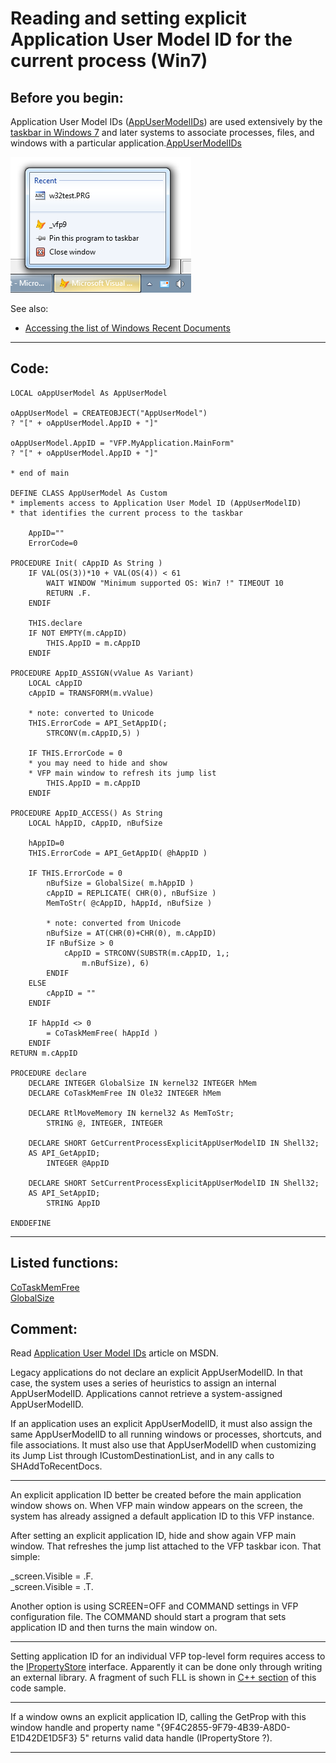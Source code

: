 
# Reading and setting explicit Application User Model ID for the current process (Win7)

## Before you begin:
Application User Model IDs (<a href="http://msdn.microsoft.com/en-us/library/dd378459(v=vs.85).aspx">AppUserModelIDs</a>) are used extensively by the <a href="http://windows.microsoft.com/en-CA/windows7/products/features/windows-taskbar">taskbar in Windows 7</a> and later systems to associate processes, files, and windows with a particular application.[AppUserModelIDs](sample_000.md)  

![](../images/jumplistvfp.png)  


See also:

* [Accessing the list of Windows Recent Documents](sample_094.md)  
  
***  


## Code:
```foxpro  
LOCAL oAppUserModel As AppUserModel

oAppUserModel = CREATEOBJECT("AppUserModel")
? "[" + oAppUserModel.AppID + "]"

oAppUserModel.AppID = "VFP.MyApplication.MainForm"
? "[" + oAppUserModel.AppID + "]"

* end of main

DEFINE CLASS AppUserModel As Custom
* implements access to Application User Model ID (AppUserModelID)
* that identifies the current process to the taskbar

	AppID=""
	ErrorCode=0

PROCEDURE Init( cAppID As String )
	IF VAL(OS(3))*10 + VAL(OS(4)) < 61
		WAIT WINDOW "Minimum supported OS: Win7 !" TIMEOUT 10
		RETURN .F.
	ENDIF

	THIS.declare
	IF NOT EMPTY(m.cAppID)
		THIS.AppID = m.cAppID
	ENDIF

PROCEDURE AppID_ASSIGN(vValue As Variant)
	LOCAL cAppID
	cAppID = TRANSFORM(m.vValue)

	* note: converted to Unicode
	THIS.ErrorCode = API_SetAppID(;
		STRCONV(m.cAppID,5) )

	IF THIS.ErrorCode = 0
	* you may need to hide and show
	* VFP main window to refresh its jump list
		THIS.AppID = m.cAppID
	ENDIF

PROCEDURE AppID_ACCESS() As String
	LOCAL hAppID, cAppID, nBufSize

	hAppID=0
	THIS.ErrorCode = API_GetAppID( @hAppID )
	
	IF THIS.ErrorCode = 0
		nBufSize = GlobalSize( m.hAppID )
		cAppID = REPLICATE( CHR(0), nBufSize )
		MemToStr( @cAppID, hAppId, nBufSize )
		
		* note: converted from Unicode
		nBufSize = AT(CHR(0)+CHR(0), m.cAppID)
		IF nBufSize > 0
			cAppID = STRCONV(SUBSTR(m.cAppID, 1,;
				m.nBufSize), 6)
		ENDIF
	ELSE
		cAppID = ""
	ENDIF

	IF hAppId <> 0
		= CoTaskMemFree( hAppId )
	ENDIF
RETURN m.cAppID

PROCEDURE declare
	DECLARE INTEGER GlobalSize IN kernel32 INTEGER hMem
	DECLARE CoTaskMemFree IN Ole32 INTEGER hMem

	DECLARE RtlMoveMemory IN kernel32 As MemToStr;
		STRING @, INTEGER, INTEGER

	DECLARE SHORT GetCurrentProcessExplicitAppUserModelID IN Shell32;
	AS API_GetAppID;
		INTEGER @AppID

	DECLARE SHORT SetCurrentProcessExplicitAppUserModelID IN Shell32;
	AS API_SetAppID;
		STRING AppID

ENDDEFINE  
```  
***  


## Listed functions:
[CoTaskMemFree](../libraries/ole32/CoTaskMemFree.md)  
[GlobalSize](../libraries/kernel32/GlobalSize.md)  

## Comment:
Read <a href="http://msdn.microsoft.com/en-us/library/dd378459(v=vs.85).aspx">Application User Model IDs</a> article on MSDN.  
  
Legacy applications do not declare an explicit AppUserModelID. In that case, the system uses a series of heuristics to assign an internal AppUserModelID.  Applications cannot retrieve a system-assigned AppUserModelID.  
  
If an application uses an explicit AppUserModelID, it must also assign the same AppUserModelID to all running windows or processes, shortcuts, and file associations. It must also use that AppUserModelID when customizing its Jump List through ICustomDestinationList, and in any calls to SHAddToRecentDocs.  
  
* * *  
An explicit application ID better be created before the main application window shows on. When VFP main window appears on the screen, the system has already assigned a default application ID to this VFP instance.  
  
After setting an explicit application ID, hide and show again VFP main window. That refreshes the jump list attached to the VFP taskbar icon. That simple:<div class="precode">_screen.Visible = .F.  
_screen.Visible = .T.  
</div>  
Another option is using SCREEN=OFF and COMMAND settings in VFP configuration file. The COMMAND should start a program that sets application ID and then turns the main window on.  
  
* * *  
Setting application ID for an individual VFP top-level form requires access to the <a href="http://msdn.microsoft.com/en-us/library/bb761474(v=vs.85).aspx">IPropertyStore</a> interface. Apparently it can be done only through writing an external library. A fragment of such FLL is shown in <a href="?example=38&ver=vcpp">C++ section</a> of this code sample.  
  
* * *  
If a window owns an explicit application ID, calling the GetProp with this window handle and property name "{9F4C2855-9F79-4B39-A8D0-E1D42DE1D5F3} 5" returns valid data handle (IPropertyStore ?).  
  
***  

